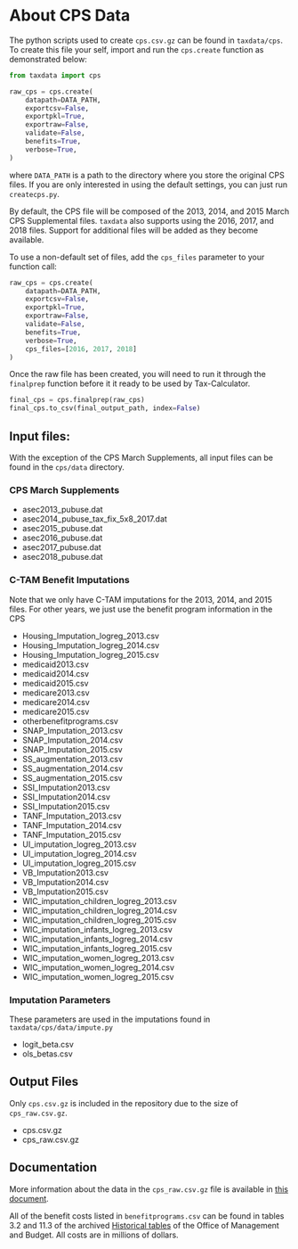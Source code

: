 About CPS Data
==============

The python scripts used to create `cps.csv.gz` can be found in `taxdata/cps`.
To create this file your self, import and run the `cps.create` function as
demonstrated below:
```python
from taxdata import cps

raw_cps = cps.create(
    datapath=DATA_PATH,
    exportcsv=False,
    exportpkl=True,
    exportraw=False,
    validate=False,
    benefits=True,
    verbose=True,
)
```
where `DATA_PATH` is a path to the directory where you store the original CPS
files. If you are only interested in using the default settings, you can just
run `createcps.py`.

By default, the CPS file will be composed of the 2013, 2014, and 2015 March CPS
Supplemental files. `taxdata` also supports using the 2016, 2017, and 2018 files.
Support for additional files will be added as they become available.

To use a non-default set of files, add the `cps_files` parameter to your function
call:

```python
raw_cps = cps.create(
    datapath=DATA_PATH,
    exportcsv=False,
    exportpkl=True,
    exportraw=False,
    validate=False,
    benefits=True,
    verbose=True,
    cps_files=[2016, 2017, 2018]
)
```

Once the raw file has been created, you will need to run it through the
`finalprep` function before it it ready to be used by Tax-Calculator.

```python
final_cps = cps.finalprep(raw_cps)
final_cps.to_csv(final_output_path, index=False)
```

## Input files:
With the exception of the CPS March Supplements, all input files can be found
in the `cps/data` directory.

### CPS March Supplements
* asec2013_pubuse.dat
* asec2014_pubuse_tax_fix_5x8_2017.dat
* asec2015_pubuse.dat
* asec2016_pubuse.dat
* asec2017_pubuse.dat
* asec2018_pubuse.dat

### C-TAM Benefit Imputations

Note that we only have C-TAM imputations for the 2013, 2014, and 2015 files.
For other years, we just use the benefit program information in the CPS
* Housing_Imputation_logreg_2013.csv
* Housing_Imputation_logreg_2014.csv
* Housing_Imputation_logreg_2015.csv
* medicaid2013.csv
* medicaid2014.csv
* medicaid2015.csv
* medicare2013.csv
* medicare2014.csv
* medicare2015.csv
* otherbenefitprograms.csv
* SNAP_Imputation_2013.csv
* SNAP_Imputation_2014.csv
* SNAP_Imputation_2015.csv
* SS_augmentation_2013.csv
* SS_augmentation_2014.csv
* SS_augmentation_2015.csv
* SSI_Imputation2013.csv
* SSI_Imputation2014.csv
* SSI_Imputation2015.csv
* TANF_Imputation_2013.csv
* TANF_Imputation_2014.csv
* TANF_Imputation_2015.csv
* UI_imputation_logreg_2013.csv
* UI_imputation_logreg_2014.csv
* UI_imputation_logreg_2015.csv
* VB_Imputation2013.csv
* VB_Imputation2014.csv
* VB_Imputation2015.csv
* WIC_imputation_children_logreg_2013.csv
* WIC_imputation_children_logreg_2014.csv
* WIC_imputation_children_logreg_2015.csv
* WIC_imputation_infants_logreg_2013.csv
* WIC_imputation_infants_logreg_2014.csv
* WIC_imputation_infants_logreg_2015.csv
* WIC_imputation_women_logreg_2013.csv
* WIC_imputation_women_logreg_2014.csv
* WIC_imputation_women_logreg_2015.csv

### Imputation Parameters

These parameters are used in the imputations found in `taxdata/cps/data/impute.py`
* logit_beta.csv
* ols_betas.csv

## Output Files

Only `cps.csv.gz` is included in the repository due to the size of `cps_raw.csv.gz`.
* cps.csv.gz
* cps_raw.csv.gz


Documentation
-------------

More information about the data in the `cps_raw.csv.gz` file is
available in [this document](https://github.com/PSLmodels/taxdata/blob/master/doc/cps_file_doc.md).

All of the benefit costs listed in `benefitprograms.csv` can be found
in tables 3.2 and 11.3 of the archived [Historical
tables](https://obamawhitehouse.archives.gov/omb/budget/Historicals)
of the Office of Management and Budget. All costs are in millions of
dollars.

